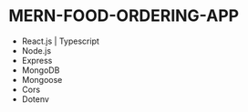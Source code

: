 # MERN-FOOD-ORDERING-APP

- React.js | Typescript
- Node.js
- Express
- MongoDB
- Mongoose
- Cors
- Dotenv